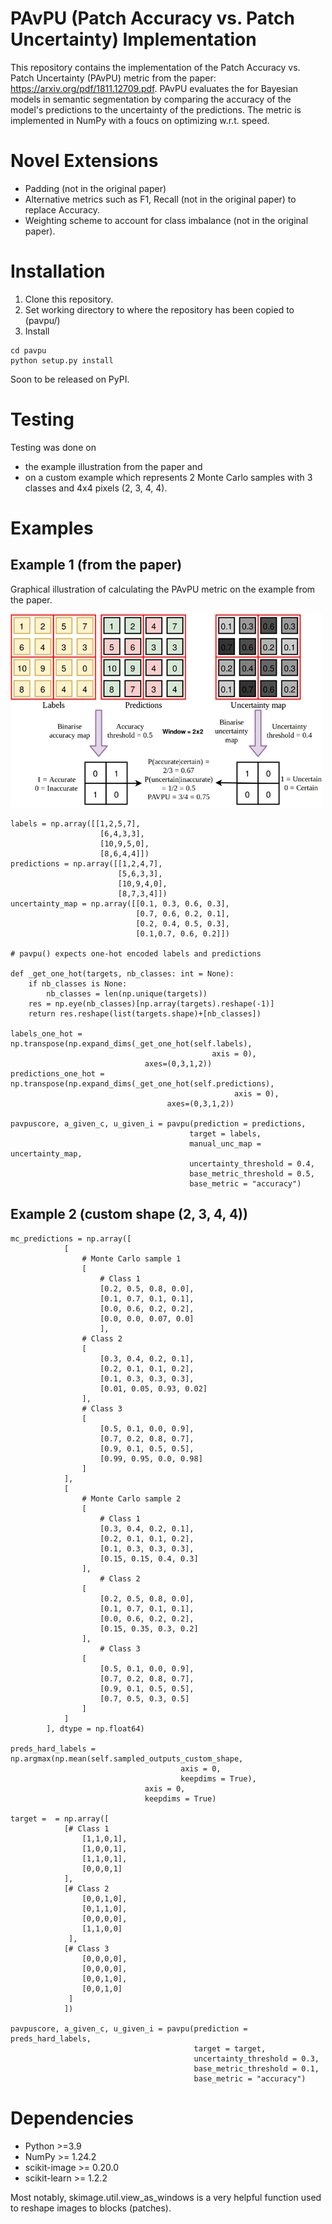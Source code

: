 # PAvPU  (Patch Accuracy vs. Patch Uncertainty) Implementation
This repository contains the implementation of the Patch Accuracy vs. Patch Uncertainty (PAvPU) metric from the paper: https://arxiv.org/pdf/1811.12709.pdf.
PAvPU evaluates the for Bayesian models in semantic segmentation by comparing the accuracy of the model's predictions to the uncertainty of the predictions.
The metric is implemented in NumPy with a foucs on optimizing w.r.t. speed.

# Novel Extensions
- Padding (not in the original paper)
- Alternative metrics such as F1, Recall (not in the original paper) to replace Accuracy.
- Weighting scheme to account for class imbalance (not in the original paper).

# Installation
1) Clone this repository.
2) Set working directory to where the repository has been copied to (pavpu/)
3) Install
```
cd pavpu
python setup.py install
```
Soon to be released on PyPI.
# Testing
Testing was done on 
- the example illustration from the paper and 
- on a custom example which represents 2 Monte Carlo samples with 3 classes and 4x4 pixels (2, 3, 4, 4).

# Examples
## Example 1 (from the paper)
Graphical illustration of calculating the PAvPU metric on the example from the paper.

![img](figs/plot_original_paper.png)

```
labels = np.array([[1,2,5,7],
                    [6,4,3,3],
                    [10,9,5,0],
                    [8,6,4,4]])
predictions = np.array([[1,2,4,7],
                        [5,6,3,3],
                        [10,9,4,0],
                        [8,7,3,4]])
uncertainty_map = np.array([[0.1, 0.3, 0.6, 0.3],
                            [0.7, 0.6, 0.2, 0.1],
                            [0.2, 0.4, 0.5, 0.3],
                            [0.1,0.7, 0.6, 0.2]])

# pavpu() expects one-hot encoded labels and predictions

def _get_one_hot(targets, nb_classes: int = None):
    if nb_classes is None:
        nb_classes = len(np.unique(targets))
    res = np.eye(nb_classes)[np.array(targets).reshape(-1)]
    return res.reshape(list(targets.shape)+[nb_classes])

labels_one_hot = np.transpose(np.expand_dims(_get_one_hot(self.labels),
                                             axis = 0),
                              axes=(0,3,1,2))
predictions_one_hot = np.transpose(np.expand_dims(_get_one_hot(self.predictions),
                                                  axis = 0),
                                   axes=(0,3,1,2))

pavpuscore, a_given_c, u_given_i = pavpu(prediction = predictions,
                                        target = labels,
                                        manual_unc_map = uncertainty_map,
                                        uncertainty_threshold = 0.4,
                                        base_metric_threshold = 0.5,
                                        base_metric = "accuracy")
```
## Example 2 (custom shape (2, 3, 4, 4))
```
mc_predictions = np.array([
            [
                # Monte Carlo sample 1
                [
                    # Class 1
                    [0.2, 0.5, 0.8, 0.0],
                    [0.1, 0.7, 0.1, 0.1],
                    [0.0, 0.6, 0.2, 0.2],
                    [0.0, 0.0, 0.07, 0.0]
                    ],
                # Class 2
                [
                    [0.3, 0.4, 0.2, 0.1],
                    [0.2, 0.1, 0.1, 0.2],
                    [0.1, 0.3, 0.3, 0.3],
                    [0.01, 0.05, 0.93, 0.02]
                ],
                # Class 3
                [
                    [0.5, 0.1, 0.0, 0.9],
                    [0.7, 0.2, 0.8, 0.7],
                    [0.9, 0.1, 0.5, 0.5],
                    [0.99, 0.95, 0.0, 0.98]
                ]
            ],
            [
                # Monte Carlo sample 2
                [
                    # Class 1
                    [0.3, 0.4, 0.2, 0.1],
                    [0.2, 0.1, 0.1, 0.2],
                    [0.1, 0.3, 0.3, 0.3],
                    [0.15, 0.15, 0.4, 0.3]
                ],
                    # Class 2
                [
                    [0.2, 0.5, 0.8, 0.0],
                    [0.1, 0.7, 0.1, 0.1],
                    [0.0, 0.6, 0.2, 0.2],
                    [0.15, 0.35, 0.3, 0.2]
                ],
                    # Class 3
                [
                    [0.5, 0.1, 0.0, 0.9],
                    [0.7, 0.2, 0.8, 0.7],
                    [0.9, 0.1, 0.5, 0.5],
                    [0.7, 0.5, 0.3, 0.5]
                ]
            ]
        ], dtype = np.float64)

preds_hard_labels = np.argmax(np.mean(self.sampled_outputs_custom_shape,
                                      axis = 0,
                                      keepdims = True),
                              axis = 0,
                              keepdims = True)

target =  = np.array([
            [# Class 1
                [1,1,0,1],
                [1,0,0,1],
                [1,1,0,1],
                [0,0,0,1]
            ],
            [# Class 2
                [0,0,1,0],
                [0,1,1,0],
                [0,0,0,0],
                [1,1,0,0]
             ],
            [# Class 3
                [0,0,0,0],
                [0,0,0,0],
                [0,0,1,0],
                [0,0,1,0]
             ]
            ])

pavpuscore, a_given_c, u_given_i = pavpu(prediction = preds_hard_labels,
                                         target = target,
                                         uncertainty_threshold = 0.3,
                                         base_metric_threshold = 0.1,
                                         base_metric = "accuracy")
```
# Dependencies
- Python >=3.9
- NumPy >= 1.24.2
- scikit-image >= 0.20.0
- scikit-learn >= 1.2.2

Most notably, skimage.util.view_as_windows is a very helpful function used to reshape images to blocks (patches).